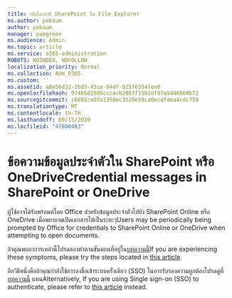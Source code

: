 ```yaml
---
title: เปิดไลบรารี SharePoint ใน File Explorer
ms.author: pebaum
author: pebaum
manager: pamgreen
ms.audience: Admin
ms.topic: article
ms.service: o365-administration
ROBOTS: NOINDEX, NOFOLLOW
localization_priority: Normal
ms.collection: Adm_O365
ms.custom: ''
ms.assetid: a8e56d32-2bd3-43ce-84df-925f6354fee0
ms.openlocfilehash: 97466d2505cccecb2087f15b1df97a5d46868b72
ms.sourcegitcommit: c6692ce0fa1358ec3529e59ca0ecdfdea4cdc759
ms.translationtype: MT
ms.contentlocale: th-TH
ms.lasthandoff: 09/15/2020
ms.locfileid: "47800483"
---
```

# <a name="credential-messages-in-sharepoint-or-onedrive"></a><span data-ttu-id="6b580-102">ข้อความข้อมูลประจำตัวใน SharePoint หรือ OneDrive</span><span class="sxs-lookup"><span data-stu-id="6b580-102">Credential messages in SharePoint or OneDrive</span></span>

<span data-ttu-id="6b580-103">ผู้ใช้อาจได้รับพร้อมท์โดย Office สำหรับข้อมูลประจำตัวไปยัง SharePoint Online หรือ OneDrive เมื่อพยายามเปิดเอกสารได้เป็นระยะๆ</span><span class="sxs-lookup"><span data-stu-id="6b580-103">Users may be periodically being prompted by Office for credentials to SharePoint Online or OneDrive when attempting to open documents.</span></span>

<span data-ttu-id="6b580-104">ถ้าคุณพบอาการเหล่านี้โปรดลองทำตามขั้นตอนที่อยู่ใน[บทความนี้](https://support.microsoft.com/help/2913639/office-applications-periodically-prompt-for-credentials-to-sharepoint)</span><span class="sxs-lookup"><span data-stu-id="6b580-104">If you are experiencing these symptoms, please try the steps located in [this article](https://support.microsoft.com/help/2913639/office-applications-periodically-prompt-for-credentials-to-sharepoint).</span></span>

<span data-ttu-id="6b580-105">อีกวิธีหนึ่งคือถ้าคุณกำลังใช้การลงชื่อเข้าระบบครั้งเดียว (SSO) ในการรับรองความถูกต้องโปรดดูที่ [บทความนี้](https://support.microsoft.com/help/4025962/cant-sign-in-after-update-to-office-2016-build-16-0-7967-on-windows-10) แทน</span><span class="sxs-lookup"><span data-stu-id="6b580-105">Alternatively, If you are using Single sign-on (SSO) to authenticate, please refer to [this article](https://support.microsoft.com/help/4025962/cant-sign-in-after-update-to-office-2016-build-16-0-7967-on-windows-10) instead.</span></span>
